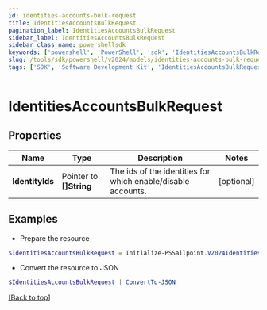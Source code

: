 ```yaml
---
id: identities-accounts-bulk-request
title: IdentitiesAccountsBulkRequest
pagination_label: IdentitiesAccountsBulkRequest
sidebar_label: IdentitiesAccountsBulkRequest
sidebar_class_name: powershellsdk
keywords: ['powershell', 'PowerShell', 'sdk', 'IdentitiesAccountsBulkRequest'] 
slug: /tools/sdk/powershell/v2024/models/identities-accounts-bulk-request
tags: ['SDK', 'Software Development Kit', 'IdentitiesAccountsBulkRequest']
---
```



# IdentitiesAccountsBulkRequest

## Properties

Name | Type | Description | Notes
------------ | ------------- | ------------- | -------------
**IdentityIds** |  Pointer to **[]String** | The ids of the identities for which enable/disable accounts. | [optional] 

## Examples

- Prepare the resource
```powershell
$IdentitiesAccountsBulkRequest = Initialize-PSSailpoint.V2024IdentitiesAccountsBulkRequest  -IdentityIds [2c91808384203c2d018437e631158308, 2c9180858082150f0180893dbaf553fe]
```

- Convert the resource to JSON
```powershell
$IdentitiesAccountsBulkRequest | ConvertTo-JSON
```


[[Back to top]](#) 

